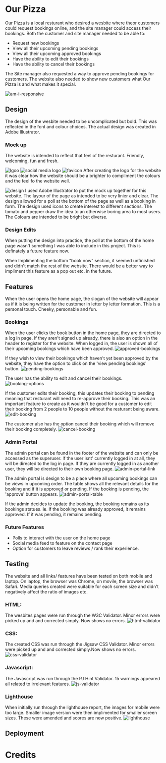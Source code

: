 # Our Pizza

Our Pizza is a local resturant who desired a wesbite where theor customers could request bookings online, and the site manager could access their bookings. Both the customer and site manager needed to be able to:
- Request new bookings
- View all their upcoming pending bookings
- View all their upcoming approved bookings
- Have the ability to edit their bookings
- Have the ability to cancel their bookings 

The Site manager also requested a way to approve pending bookings for customers. 
The website also needed to show new customers what Our Pizza is and what makes it special. 

![am-i-responsive](static/images/readme/amiresponsive-ourpizza.png)

## Design
The design of the wesbite needed to be uncomplicated but bold. This was reflected in the font and colour choices.  The actual design was created in Adobe Illustrator. 

### Mock up 
The website is intended to reflect that feel of the resturant. Friendly, welcoming, fun and fresh.

![lgoo](static/images/readme/Logo%20Deisgn.png)
![social media logo](static/images/readme/Sm%20Logo%20.png)
![favicon](static/images/readme/Favicon%20design.png)
After creating the logo for the website it was clear how the website should be a brighter to compliment the colours and the feel fo the website well. 

![design](static/images/readme/Homepage%20Design.png)
I used Adobe Illustrator to put the mock up together for this website. The layour of the page as intended to be very linier and clear.  The design allowed for a poll at the bottom of the page as well as a booking in form. The design used icons to create interest to different sections.  The tomato and pepper draw the idea to an otherwise boring area to most users. The Colours are intended to be bright but diverse. 

### Design Edits
When putting the design into practice, the poll at the bottom of the home page wasn't something I was able to include in this project. This is definately a future feature now. 

When Implimenting the bottom "book now" section, it seemed unfinished and didn't match the rest of the website. There would be a better way to impliment this feature as a pop out etc. in the future. 

## Features
When the user opens the home page, the slogan of the website will appear as if it is being written for the customer in letter by letter formation. This is a personal touch. Cheeky, personable and fun. 

### Bookings
When the user clicks the book button in the home page, they are directed to a log in page. If they aren't signed up already, there is also an option in the header to register for the website. 
When logged in, the user is shown all of their upcoming bookings which have been approved. 
![approved-bookings](static/images/readme/Upcoming%20approved.png)

If they wish to view their bookings which haven't yet been approved by the website, they have the option to click on the 'view pending bookings' button. 
![pending-bookings](static/images/readme/Pending%20Bookings%20.png)

The user has the ability to edit and cancel their bookings. 
![booking-options](static/images/readme//booking%20Options%20.png)

If the customer edits their booking, this updates their booking to pending meaning that resturant will need to re-approve their booking. This was an important feature to create as it wouldn't be good for a customer to edit their booking from 2 people to 10 people without the resturant being aware. 
![edit-booking](static/images/readme/Editbooking.png)

The customer also has the option cancel their booking which will remove their booking completely. 
![cancel-booking](static/images/readme/cancel%20booking.png)

### Admin Portal
The admin portal can be found in the footer of the website and can only be accessed as the superuser. If the user isnt' currently logged in at all, they will be directed to the log in page. If they are currently logged in as another user, they will be directed to their own booking page.
![admin-portal-link](static/images/readme/adminportal%20link.png)

The admin portal is design to be a place where all upcoming bookings can be views in upcoming order. The table shows all the relevant details for the booking and if it is approved or pending. If the booking is pending, the 'approve' button appears. 
![admin-portal-table](static/images/readme/Admin%20portal%20.png)

If the admin decides to update the booking, the booking remains as its bookings statues. ie. if the booking was already approved, it remains approved. If it was pending, it remains pending.

### Future Features
- Polls to interact with the user on the home page
- Social media feed to feature on the contact page 
- Option for customers to leave reviews / rank their experience. 

## Testing

The website and all links/ features have been tested on both mobile and laptop. On laptop, the browser was Chrome, on movile, the browser was Safari.
Media queries created were suitable for each screen size and didn't negatively affect the ratio of images etc. 

### HTML:
The wesbites pages were run through the W3C Validator. Minor errors were picked up and and corrected simply. Now shows no errors.
![html-validator](static/images/readme/HTML%20validator.png)

### CSS:
The created CSS was run through the Jigsaw CSS Validator. Minor errors were picked up and and corrected simply.Now shows no errors. 
![css-validator](static/images/readme/css%20validator%20.png)


### Javascript:
The Javascript was run through the PJ Hint Validator. 15 warnings appeared all related to irrelevant features.
![js-validator](static/images/readme/JS%20Validator.png)


### Lighthouse
When initially run through the lighthouse report, the images for mobile were too large. Smaller image version were then implimented for smaller screen sizes.  These were amended and scores are now positive.
![lighthouse](static/images/readme/lighthouse.png)

## Deployment

# Credits

